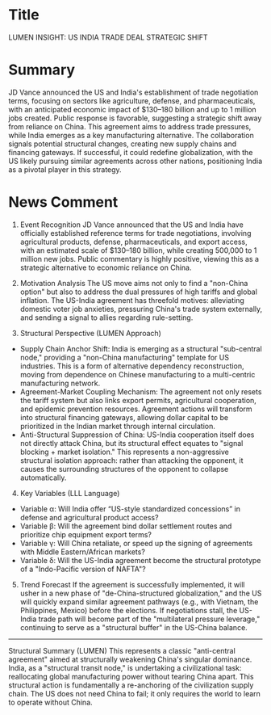 # Title
LUMEN INSIGHT: US INDIA TRADE DEAL STRATEGIC SHIFT

# Summary
JD Vance announced the US and India's establishment of trade negotiation terms, focusing on sectors like agriculture, defense, and pharmaceuticals, with an anticipated economic impact of $130–180 billion and up to 1 million jobs created. Public response is favorable, suggesting a strategic shift away from reliance on China. This agreement aims to address trade pressures, while India emerges as a key manufacturing alternative. The collaboration signals potential structural changes, creating new supply chains and financing gateways. If successful, it could redefine globalization, with the US likely pursuing similar agreements across other nations, positioning India as a pivotal player in this strategy.

# News Comment
1. Event Recognition
JD Vance announced that the US and India have officially established reference terms for trade negotiations, involving agricultural products, defense, pharmaceuticals, and export access, with an estimated scale of $130–180 billion, while creating 500,000 to 1 million new jobs. Public commentary is highly positive, viewing this as a strategic alternative to economic reliance on China.

2. Motivation Analysis
The US move aims not only to find a "non-China option" but also to address the dual pressures of high tariffs and global inflation. The US-India agreement has threefold motives: alleviating domestic voter job anxieties, pressuring China's trade system externally, and sending a signal to allies regarding rule-setting.

3. Structural Perspective (LUMEN Approach)
- Supply Chain Anchor Shift: India is emerging as a structural "sub-central node," providing a "non-China manufacturing" template for US industries. This is a form of alternative dependency reconstruction, moving from dependence on Chinese manufacturing to a multi-centric manufacturing network.
- Agreement-Market Coupling Mechanism: The agreement not only resets the tariff system but also links export permits, agricultural cooperation, and epidemic prevention resources. Agreement actions will transform into structural financing gateways, allowing dollar capital to be prioritized in the Indian market through internal circulation.
- Anti-Structural Suppression of China: US-India cooperation itself does not directly attack China, but its structural effect equates to "signal blocking + market isolation." This represents a non-aggressive structural isolation approach: rather than attacking the opponent, it causes the surrounding structures of the opponent to collapse automatically.

4. Key Variables (LLL Language)
- Variable α: Will India offer “US-style standardized concessions” in defense and agricultural product access?
- Variable β: Will the agreement bind dollar settlement routes and prioritize chip equipment export terms?
- Variable γ: Will China retaliate, or speed up the signing of agreements with Middle Eastern/African markets?
- Variable δ: Will the US-India agreement become the structural prototype of a "Indo-Pacific version of NAFTA"?

5. Trend Forecast
If the agreement is successfully implemented, it will usher in a new phase of "de-China-structured globalization," and the US will quickly expand similar agreement pathways (e.g., with Vietnam, the Philippines, Mexico) before the elections. If negotiations stall, the US-India trade path will become part of the "multilateral pressure leverage," continuing to serve as a "structural buffer" in the US-China balance.

---

Structural Summary (LUMEN)
This represents a classic "anti-central agreement" aimed at structurally weakening China's singular dominance. India, as a "structural transit node," is undertaking a civilizational task: reallocating global manufacturing power without tearing China apart. This structural action is fundamentally a re-anchoring of the civilization supply chain. The US does not need China to fail; it only requires the world to learn to operate without China.
